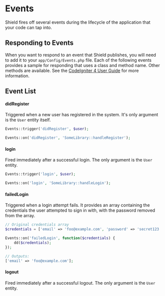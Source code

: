 # Events

Shield fires off several events during the lifecycle of the application that your code can tap into. 

## Responding to Events

When you want to respond to an event that Shield publishes, you will need to add it to your `app/Config/Events.php` file. Each of the following events provides a sample for responding that uses a class and method name. Other methods are available. See the [CodeIgniter 4 User Guide](https://codeigniter.com/user_guide/extending/events.html) for more information. 

## Event List

#### didRegister

Triggered when a new user has registered in the system. It's only argument is the `User` entity itself.

```php
Events::trigger('didRegister', $user);

Events::on('didRegister', 'SomeLibrary::handleRegister');
```

#### login

Fired immediately after a successful login. The only argument is the `User` entity.

```php
Events::trigger('login', $user);

Events::on('login', 'SomeLibrary::handleLogin');
```

#### failedLogin

Triggered when a login attempt fails. It provides an array containing the credentials the user attempted to 
sign in with, with the password removed from the array.

```php
// Original credentials array
$credentials = ['email' => 'foo@example.com', 'password' => 'secret123'];

Events::on('failedLogin', function($credentials) {
    dd($credentials);
});

// Outputs:
['email' => 'foo@example.com'];
```

#### logout

Fired immediately after a successful logout. The only argument is the `User` entity.
